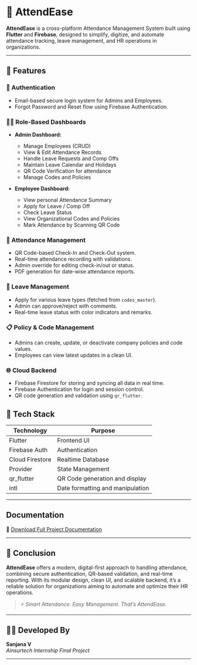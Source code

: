 # 📲 AttendEase

**AttendEase** is a cross-platform Attendance Management System built using **Flutter** and **Firebase**, designed to simplify, digitize, and automate attendance tracking, leave management, and HR operations in organizations.

---

## 🚀 Features

### 🔐 Authentication
- Email-based secure login system for Admins and Employees.
- Forgot Password and Reset flow using Firebase Authentication.

### 🧑‍💼 Role-Based Dashboards
- **Admin Dashboard:**
  - Manage Employees (CRUD)
  - View & Edit Attendance Records
  - Handle Leave Requests and Comp Offs
  - Maintain Leave Calendar and Holidays
  - QR Code Verification for attendance
  - Manage Codes and Policies

- **Employee Dashboard:**
  - View personal Attendance Summary
  - Apply for Leave / Comp Off
  - Check Leave Status
  - View Organizational Codes and Policies
  - Mark Attendance by Scanning QR Code

### 📆 Attendance Management
- QR Code-based Check-In and Check-Out system.
- Real-time attendance recording with validations.
- Admin override for editing check-in/out or status.
- PDF generation for date-wise attendance reports.

### 📌 Leave Management
- Apply for various leave types (fetched from `codes_master`).
- Admin can approve/reject with comments.
- Real-time leave status with color indicators and remarks.

### 📋 Policy & Code Management
- Admins can create, update, or deactivate company policies and code values.
- Employees can view latest updates in a clean UI.

### 🌐 Cloud Backend
- Firebase Firestore for storing and syncing all data in real time.
- Firebase Authentication for login and session control.
- QR code generation and validation using `qr_flutter`.

## 🔧 Tech Stack

| Technology     | Purpose                             |
|----------------|-------------------------------------|
| Flutter        | Frontend UI                         |
| Firebase Auth  | Authentication                     |
| Cloud Firestore| Realtime Database                   |
| Provider       | State Management                    |
| qr_flutter     | QR Code generation and display      |
| intl           | Date formatting and manipulation    |

---
## Documentation
📄 [Download Full Project Documentation](lib/documentation_materials/Documentation.pdf)


---

## 📄 Conclusion

**AttendEase** offers a modern, digital-first approach to handling attendance, combining secure authentication, QR-based validation, and real-time reporting. With its modular design, clean UI, and scalable backend, it’s a reliable solution for organizations aiming to automate and optimize their HR operations.

> ⚡ *Smart Attendance. Easy Management. That’s AttendEase.*

---

## 👨‍💻 Developed By
**Sanjana V**  
_Ainsurtech Internship Final Project_

---
